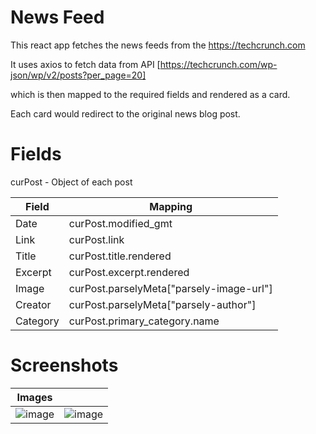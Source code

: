 # News Feed

This react app fetches the news feeds from the https://techcrunch.com

It uses axios to fetch data from API [https://techcrunch.com/wp-json/wp/v2/posts?per_page=20]

which is then mapped to the required fields and rendered as a card.

Each card would redirect to the original news blog post.

# Fields 

curPost - Object of each post

|Field|Mapping|
|-|-|
|Date|curPost.modified_gmt|
|Link|curPost.link|
|Title |curPost.title.rendered|
|Excerpt| curPost.excerpt.rendered|
|Image| curPost.parselyMeta["parsely-image-url"]|
|Creator | curPost.parselyMeta["parsely-author"]|
|Category| curPost.primary_category.name|

# Screenshots
|Images||
|-|-|
|![image](https://user-images.githubusercontent.com/68404906/224100320-60eefe37-69b7-4af6-b333-c988eb9d7c26.png) |![image](https://user-images.githubusercontent.com/68404906/224100604-8c22f518-ef53-44e6-8272-3473766bdadd.png)|


